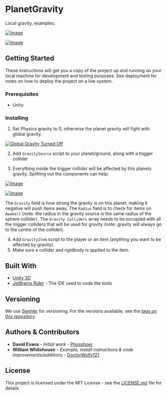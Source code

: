 # PlanetGravity
 
 Local gravity, examples:
 
 [![Image](https://i.gyazo.com/bc64b11dd1f73dc6bbb21a188de3cbca.gif)](https://gyazo.com/bc64b11dd1f73dc6bbb21a188de3cbca)
 
 [![Image](https://i.gyazo.com/eff8ec9c7a81d9058af8bcce01471892.gif)](https://gyazo.com/eff8ec9c7a81d9058af8bcce01471892)

## Getting Started

These instructions will get you a copy of the project up and running on your local machine for development and testing purposes. See deployment for notes on how to deploy the project on a live system.

### Prerequisites

- Unity

### Installing

1. Set Physics gravity to 0, otherwise the planet gravity will fight with global gravity.

[![Global Gravity Turned Off](https://i.gyazo.com/7f819af070ec7c4bccfac03a2524bd1e.png)](https://gyazo.com/7f819af070ec7c4bccfac03a2524bd1e)

2. Add `GravitySource` script to your planet/ground, along with a trigger collider

3. Everything inside the trigger collider will be affected by this planets gravity. Splitting out the components can help: 

[![Image](https://i.gyazo.com/7b751229a03c2c25c5315da0268d12cd.png)](https://gyazo.com/7b751229a03c2c25c5315da0268d12cd)

[![Image](https://i.gyazo.com/9edb23a6623827479b3f0fdce03a5410.png)](https://gyazo.com/9edb23a6623827479b3f0fdce03a5410)

The `Gravity` field is how strong the gravity is on this planet, making it negative will push items away. The `Radius` field is to check for items on `Awake()` (note: the radius in the gravity source is the same radius of the sphere collider). The `Gravity Colliders` array needs to be occupied with all the trigger colliders that will be used for gravity (note: gravity will always go to the centre of the collider).

4. Add `GravityItem` script to the player or an item (anything you want to be affected by gravity).
5. Make sure a collider and rigidbody is applied to the item.

## Built With

- [Unity 3D](https://unity.com/)
- [JetBrains Rider](https://www.jetbrains.com/rider/) - The IDE used to code the tools

## Versioning

We use [SemVer](http://semver.org/) for versioning. For the versions available, see the [tags on this repository](https://github.com/your/project/tags). 

## Authors & Contributors

- **David Evans** - *Initial work* - [Phosphoer](https://github.com/phosphoer)
- **William Whitehouse** - *Example, install instructions & code improvements/additions* - [DoctorWolfy121](https://github.com/DoctorWolfy121)

## License

This project is licensed under the MIT License - see the [LICENSE.md](LICENSE.md) file for details
